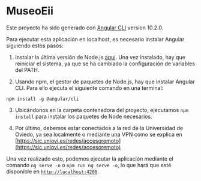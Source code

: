 # MuseoEii

Este proyecto ha sido generado con [Angular CLI](https://github.com/angular/angular-cli) version 10.2.0.

Para ejecutar esta aplicación en localhost, es necesario instalar Angular siguiendo estos pasos:

1. Instalar la última versión de Node.js [aquí](https://nodejs.org/en/download/). Una vez instalado, hay que reiniciar el sistema, ya que se ha cambiado la configuración de variables del PATH.

2. Usando npm, el gestor de paquetes de Node.js, hay que instalar Angular CLI. Para ello ejecuta el siguiente comando en una terminal:

`npm install -g @angular/cli`

3. Ubicándonos en la carpeta contenedora del proyecto, ejecutamos `npm install` para instalar los paquetes de Node necesarios.

4. Por último, debemos estar conectados a la red de la Universidad de Oviedo, ya sea localmente o mediante una VPN como se explica en [https://sic.uniovi.es/redes/accesoremoto](https://sic.uniovi.es/redes/accesoremoto)

Una vez realizado esto, podemos ejecutar la aplicación mediante el comando `ng serve -o` o `npm run ng serve -o`, lo que hará que esté disponible en [`http://localhost:4200`](`http://localhost:4200`).

